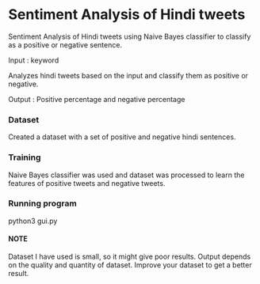# Sentiment Analysis of Hindi tweets
Sentiment Analysis of Hindi tweets using Naive Bayes classifier to classify as a positive or negative sentence.

Input : keyword

Analyzes hindi tweets based on the input and classify them as positive or negative.

Output : Positive percentage and negative percentage

### Dataset
Created a dataset with a set of positive and negative hindi sentences.

### Training
Naive Bayes classifier was used and dataset was processed to learn the features of positive tweets and negative tweets.

### Running program
python3 gui.py

#### NOTE
Dataset I have used is small, so it might give poor results. Output depends on the quality and quantity of dataset. Improve your dataset to get a better result.
